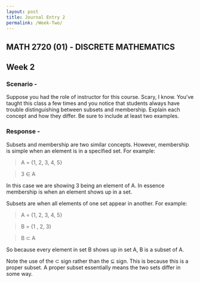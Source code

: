 ```yaml
---
layout: post
title: Journal Entry 2
permalink: /Week-Two/
---
```


## MATH 2720 (01) - DISCRETE MATHEMATICS

## Week 2

### Scenario -

Suppose you had the role of instructor for this course. Scary, I know. You’ve taught this class a few times and you notice that students always have trouble distinguishing between subsets and membership. Explain each concept and how they differ. Be sure to include at least two examples.

### Response -

Subsets and membership are two similar concepts. However, membership is simple when an element is in a specified set.
For example:

> A = {1, 2, 3, 4, 5}

> 3 ∈ A

In this case we are showing 3 being an element of A. In essence membership is when an element shows up in a set.

Subsets are when all elements of one set appear in another.
For example:

> A = {1, 2, 3, 4, 5}

> B = {1 , 2, 3}

> B ⊂ A

So because every element in set B shows up in set A, B is a subset of A.

Note the use of the ⊂ sign rather than the ⊆ sign. This is because this is a proper subset. A proper subset essentially means the two sets differ in some way.
